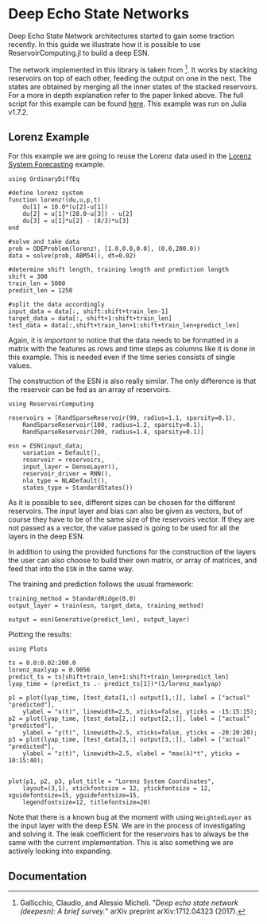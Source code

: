 # Deep Echo State Networks

Deep Echo State Network architectures started to gain some traction recently. In this guide we illustrate how it is possible to use ReservoirComputing.jl to build a deep ESN. 

The network implemented in this library is taken from [^1]. It works by stacking reservoirs on top of each other, feeding the output on one in the next. The states are obtained by merging all the inner states of the stacked reservoirs. For a more in depth explanation refer to the paper linked above. The full script for this example can be found [here](https://github.com/MartinuzziFrancesco/reservoir-computing-examples/blob/main/deep-esn/deepesn.jl). This example was run on Julia v1.7.2.

## Lorenz Example
For this example we are going to reuse the Lorenz data used in the [Lorenz System Forecasting](@ref) example.
```@example deep_lorenz
using OrdinaryDiffEq

#define lorenz system
function lorenz!(du,u,p,t)
    du[1] = 10.0*(u[2]-u[1])
    du[2] = u[1]*(28.0-u[3]) - u[2]
    du[3] = u[1]*u[2] - (8/3)*u[3]
end

#solve and take data
prob = ODEProblem(lorenz!, [1.0,0.0,0.0], (0.0,200.0))
data = solve(prob, ABM54(), dt=0.02)

#determine shift length, training length and prediction length
shift = 300
train_len = 5000
predict_len = 1250

#split the data accordingly
input_data = data[:, shift:shift+train_len-1]
target_data = data[:, shift+1:shift+train_len]
test_data = data[:,shift+train_len+1:shift+train_len+predict_len]
```

Again, it is *important* to notice that the data needs to be formatted in a matrix with the features as rows and time steps as columns like it is done in this example. This is needed even if the time series consists of single values. 

The construction of the ESN is also really similar. The only difference is that the reservoir can be fed as an array of reservoirs. 
```@example deep_lorenz
using ReservoirComputing

reservoirs = [RandSparseReservoir(99, radius=1.1, sparsity=0.1),
    RandSparseReservoir(100, radius=1.2, sparsity=0.1),
    RandSparseReservoir(200, radius=1.4, sparsity=0.1)]

esn = ESN(input_data; 
    variation = Default(),
    reservoir = reservoirs,
    input_layer = DenseLayer(),
    reservoir_driver = RNN(),
    nla_type = NLADefault(),
    states_type = StandardStates())
```

As it is possible to see, different sizes can be chosen for the different reservoirs. The input layer and bias can also be given as vectors, but of course they have to be of the same size of the reservoirs vector. If they are not passed as a vector, the value passed is going to be used for all the layers in the deep ESN.

In addition to using the provided functions for the construction of the layers the user can also choose to build their own matrix, or array of matrices, and feed that into the `ESN` in the same way.

The training and prediction follows the usual framework:
```@example deep_lorenz
training_method = StandardRidge(0.0) 
output_layer = train(esn, target_data, training_method)

output = esn(Generative(predict_len), output_layer)
```
Plotting the results:
```@example deep_lorenz
using Plots

ts = 0.0:0.02:200.0
lorenz_maxlyap = 0.9056
predict_ts = ts[shift+train_len+1:shift+train_len+predict_len]
lyap_time = (predict_ts .- predict_ts[1])*(1/lorenz_maxlyap)

p1 = plot(lyap_time, [test_data[1,:] output[1,:]], label = ["actual" "predicted"], 
    ylabel = "x(t)", linewidth=2.5, xticks=false, yticks = -15:15:15);
p2 = plot(lyap_time, [test_data[2,:] output[2,:]], label = ["actual" "predicted"], 
    ylabel = "y(t)", linewidth=2.5, xticks=false, yticks = -20:20:20);
p3 = plot(lyap_time, [test_data[3,:] output[3,:]], label = ["actual" "predicted"], 
    ylabel = "z(t)", linewidth=2.5, xlabel = "max(λ)*t", yticks = 10:15:40);


plot(p1, p2, p3, plot_title = "Lorenz System Coordinates", 
    layout=(3,1), xtickfontsize = 12, ytickfontsize = 12, xguidefontsize=15, yguidefontsize=15,
    legendfontsize=12, titlefontsize=20)
```

Note that there is a known bug at the moment with using `WeightedLayer` as the input layer with the deep ESN. We are in the process of investigating and solving it. The leak coefficient for the reservoirs has to always be the same with the current implementation. This is also something we are actively looking into expanding.

## Documentation
[^1]: Gallicchio, Claudio, and Alessio Micheli. "_Deep echo state network (deepesn): A brief survey._" arXiv preprint arXiv:1712.04323 (2017).
